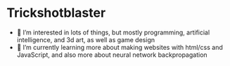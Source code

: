 <h1>Trickshotblaster</h1>

- 👀 I’m interested in lots of things, but mostly programming, artificial intelligence, and 3d art, as well as game design
- 🌱 I’m currently learning more about making websites with html/css and JavaScript, and also more about neural network backpropagation


<!---
Trickshotblaster/Trickshotblaster is a ✨ special ✨ repository because its `README.md` (this file) appears on your GitHub profile.
You can click the Preview link to take a look at your changes.
--->
